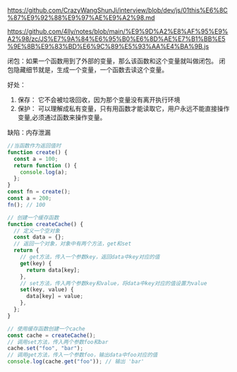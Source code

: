 https://github.com/CrazyWangShunJi/interview/blob/dev/js/01this%E6%8C%87%E9%92%88%E9%97%AE%E9%A2%98.md

https://github.com/4lly/notes/blob/main/%E9%9D%A2%E8%AF%95%E9%A2%98/zc/JS%E7%9A%84%E6%95%B0%E6%8D%AE%E7%B1%BB%E5%9E%8B%E9%83%BD%E6%9C%89%E5%93%AA%E4%BA%9B.js

闭包：如果一个函数用到了外部的变量，那么该函数和这个变量就叫做闭包。
闭包隐藏细节就是，生成一个变量，一个函数去读这个变量。

好处：

1. 保存： 它不会被垃圾回收，因为那个变量没有离开执行环境
2. 保护： 可以理解成私有变量，只有用函数才能读取它，用户永远不能直接操作变量,必须通过函数来操作变量。

缺陷：内存泄漏

```js
//当函数作为返回值时
function create() {
  const a = 100;
  return function () {
    console.log(a);
  };
}
const fn = create();
const a = 200;
fn(); // 100

// 创建一个缓存函数
function createCache() {
  // 定义一个空对象
  const data = {};
  // 返回一个对象，对象中有两个方法，get和set
  return {
    // get方法，传入一个参数key，返回data中key对应的值
    get(key) {
      return data[key];
    },
    // set方法，传入两个参数key和value，将data中key对应的值设置为value
    set(key, value) {
      data[key] = value;
    },
  };
}

// 使用缓存函数创建一个cache
const cache = createCache();
// 调用set方法，传入两个参数foo和bar
cache.set("foo", "bar");
// 调用get方法，传入一个参数foo，输出data中foo对应的值
console.log(cache.get("foo")); // 输出 'bar'
```
